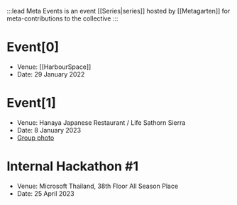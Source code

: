 :::lead
Meta Events is an event [[Series|series]] hosted by [[Metagarten]] for meta-contributions to the collective
:::

# Event[0]
- Venue: [[HarbourSpace]]
- Date: 29 January 2022

# Event[1]
- Venue: Hanaya Japanese Restaurant / Life Sathorn Sierra
- Date: 8 January 2023
- [Group photo](https://web.facebook.com/iamnutn0n/posts/pfbid0hZ2EAuwtTuHWUnNdCUkqwFMugHRMhGBQAUhnrQa531wnXBm4qoy1k5k53qWebaqAl)

# Internal Hackathon #1
- Venue: Microsoft Thailand, 38th Floor All Season Place
- Date: 25 April 2023